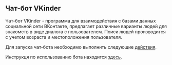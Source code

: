 ## Чат-бот VKinder
Чат-бот VKinder - программа для взаимодействия с базами данных социальной сети ВКонтакте, предлагает различные варианты людей для знакомств в виде диалога с пользователем. Поиск людей производится с учетом возраста и местоположения пользователя.

Для запуска чат-бота необходимо выполнить следующие [действия](settings.md).

Инструкця по использованию бота находится [здесь](usage.md).